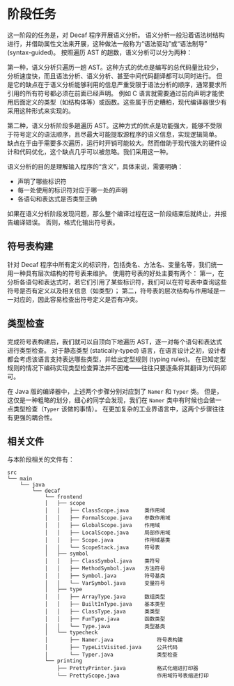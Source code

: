 # 阶段任务

这一阶段的任务是，对 Decaf 程序开展语义分析。
语义分析一般沿着语法树结构进行，并借助属性文法来开展，这种做法一般称为“语法驱动”或“语法制导” (syntax-guided)。
按照遍历 AST 的趟数，语义分析可以分为两种：

第一种，语义分析只遍历一趟 AST。这种方式的优点是编写的总代码量比较少，分析速度快，而且语法分析、语义分析、甚至中间代码翻译都可以同时进行。
但是它的缺点在于语义分析能够利用的信息严重受限于语法分析的顺序，通常要求所引用的所有符号都必须在前面已经声明。
例如 C 语言就需要通过前向声明才能使用后面定义的类型（如结构体等）或函数。这些属于历史糟粕，现代编译器很少有采用这种形式来实现的。

第二种，语义分析阶段多趟遍历 AST。这种方式的优点是功能强大，能够不受限于符号定义的语法顺序，且尽最大可能提取源程序的语义信息，实现逻辑简单。
缺点在于由于需要多次遍历，运行时开销可能较大。然而借助于现代强大的硬件设计和代码优化，这个缺点几乎可以被忽略。我们采用这一种。

语义分析的目的是理解输入程序的“含义”，具体来说，需要明确：

- 声明了哪些标识符
- 每一处使用的标识符对应于哪一处的声明
- 各语句和表达式是否类型正确

如果在语义分析阶段发现问题，那么整个编译过程在这一阶段结束后就终止，并报告编译错误。
否则，格式化输出符号表。

## 符号表构建

针对 Decaf 程序中所有定义的标识符，包括类名、方法名、变量名等，我们统一用一种具有层次结构的符号表来维护。
使用符号表的好处主要有两个：
第一，在分析各语句和表达式时，若它们引用了某些标识符，我们可以在符号表中查询这些符号是否有定义以及相关信息（如类型）；
第二，符号表的层次结构与作用域是一一对应的，因此容易检查出符号定义是否有冲突。

## 类型检查

完成符号表构建后，我们就可以自顶向下地遍历 AST，逐一对每个语句和表达式进行类型检查。
对于静态类型 (statically-typed) 语言，在语言设计之初，设计者都会考虑该语言支持表达哪些类型，并给出定型规则 (typing rules)。
在已知定型规则的情况下编码实现类型检查算法并不困难——往往只要逐条将其翻译为代码即可。

在 Java 版的编译器中，上述两个步骤分别对应到了 `Namer` 和 `Typer` 类。
但是，这仅是一种粗略的划分，细心的同学会发现，我们在 `Namer` 类中有时候也会做一点类型检查（`Typer` 该做的事情）。
在更加复杂的工业界语言中，这两个步骤往往有更强的耦合性。

## 相关文件

与本阶段相关的文件有：

```text
src
└── main
    └── java
        └── decaf
            └── frontend
            │   ├── scope
            │   │   ├── ClassScope.java     类作用域
            │   │   ├── FormalScope.java    参数作用域
            │   │   ├── GlobalScope.java    作用域
            │   │   ├── LocalScope.java     局部作用域
            │   │   ├── Scope.java          作用域基类
            │   │   └── ScopeStack.java     符号表
            │   ├── symbol
            │   │   ├── ClassSymbol.java    类符号
            │   │   ├── MethodSymbol.java   方法符号
            │   │   ├── Symbol.java         符号基类
            │   │   └── VarSymbol.java      变量符号
            │   ├── type
            │   │   ├── ArrayType.java      数组类型
            │   │   ├── BuiltInType.java    基本类型
            │   │   ├── ClassType.java      类类型
            │   │   ├── FunType.java        函数类型
            │   │   └── Type.java           类型基类
            │   └── typecheck
            │       ├── Namer.java              符号表构建
            │       ├── TypeLitVisited.java     公共代码
            │       └── Typer.java              类型检查
            └── printing
                ├── PrettyPrinter.java          格式化缩进打印器
                └── PrettyScope.java            作用域符号表缩进打印
```
